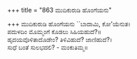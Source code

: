+++
title = "863 ಮುದಿಕುರುಡಿ ಹೊಂಗೆಯನು"

+++
ಮುದಿಕುರುಡಿ ಹೊಂಗೆಯನು ``ಬಾದಾಮಿ, ಕೋ'ಯೆನುತ।  
ಪದುಳದಿಂ ಮೊಮ್ಮಂಗೆ ಕೊಡಲು ಸಿಹಿಯಹುದೆ?॥  
ಹೃದಯವೊಳಿತಾದೊಡೇಂ? ತಿಳಿವಿಹುದೆ? ಜಾಣಿಹುದೆ?।  
ಸುಧೆ ಬಂತೆ ಸುಲಭದಲಿ? - ಮಂಕುತಿಮ್ಮ॥  
